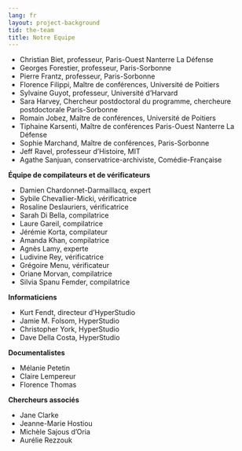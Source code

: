 ```yaml
---
lang: fr
layout: project-background
tid: the-team
title: Notre Equipe
---
```


- Christian Biet, professeur, Paris-Ouest Nanterre La Défense
- Georges Forestier, professeur, Paris-Sorbonne
- Pierre Frantz, professeur, Paris-Sorbonne
- Florence Filippi, Maître de conférences, Université de Poitiers
- Sylvaine Guyot, professeur, Université d’Harvard
- Sara Harvey, Chercheur postdoctoral du programme, chercheure postdoctorale Paris-Sorbonne
- Romain Jobez, Maître de conférences, Université de Poitiers
- Tiphaine Karsenti, Maître de conférences Paris-Ouest Nanterre La Défense
- Sophie Marchand, Maître de conférences, Paris-Sorbonne
- Jeff Ravel, professeur d’Histoire, MIT
- Agathe Sanjuan, conservatrice-archiviste, Comédie-Française

**Équipe de compilateurs et de vérificateurs**

- Damien Chardonnet-Darmaillacq, expert
- Sybile Chevallier-Micki, vérificatrice
- Rosaline Deslauriers, vérificatrice
- Sarah Di Bella, compilatrice
- Laure Gareil, compilatrice
- Jérémie Korta, compilateur
- Amanda Khan, compilatrice
- Agnès Lamy, experte
- Ludivine Rey, vérificatrice
- Grégoire Menu, vérificateur
- Oriane Morvan, compilatrice
- Silvia Spanu Femder, compilatrice

**Informaticiens**

- Kurt Fendt, directeur d’HyperStudio
- Jamie M. Folsom, HyperStudio
- Christopher York, HyperStudio
- Dave Della Costa, HyperStudio

**Documentalistes**

- Mélanie Petetin
- Claire Lempereur
- Florence Thomas

**Chercheurs associés**

- Jane Clarke
- Jeanne-Marie Hostiou
- Michèle Sajous d’Oria
- Aurélie Rezzouk
